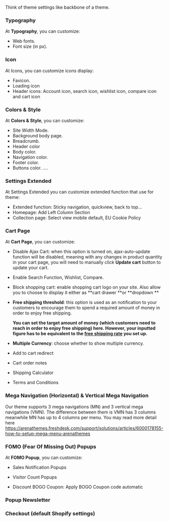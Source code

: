 Think of theme settings like backbone of a theme.

### Typography

At **Typography**, you can customize:

* Web fonts.
* Font size \(in px\).

### Icon

At Icons, you can customize icons display:

* Favicon.
* Loading icon
* Header icons: Account icon, search icon, wishlist icon, compare icon and cart icon

### Colors & Style

At **Colors & Style**, you can customize:

* Site Width Mode.
* Background body page.
* Breadcrumb.
* Header color
* Body color.
* Navigation color.
* Footer color.
* Buttons color.
....

### Settings Extended

At Settings Extended you can customize extended function that use for theme:

* Extended function: Sticky navigation, quickview, back to top...
* Homepage: Add Left Column Section
* Collection page: Select view mobile default, EU Cookie Policy

### Cart Page

At **Cart Page**, you can customize:

* Disable Ajax Cart: when this option is turned on, ajax-auto-update function will be disabled, meaning with any changes in product quantity in your cart page, you will need to manually click **Update cart** button to update your cart.

* Enable Search Function, Wishlist, Compare.

* Block shopping cart: enable shopping cart logo on your site. Also allow you to choose to display it either as **cart drawer **or **dropdown **

* **Free shipping threshold**: this option is used as an notification to your customers to encourage them to spend a required amount of money in order to enjoy free shipping.

  **You can set the target amount of money \(which customers need to reach in order to enjoy free shipping\) here. However, your inputted figure has to be equivalent to the **[**free shipping rate**](https://help.shopify.com/en/manual/shipping/rates-and-methods/free-shipping)** you set up.**

* **Multiple Currency**: choose whether to show multiple currency.

* Add to cart redirect

* Cart order notes

* Shipping Calculator

* Terms and Conditions



### Mega Navigation \(Horizontal\) & Vertical Mega Navigation

Our theme supports 3 mega navigations \(MN\) and 3 vertical mega navigations \(VMN\). The difference between them is VMN has 3 columns meanwhile MN has up to 4 columns per menu. You may read more detail here https://arenathemes.freshdesk.com/support/solutions/articles/6000178155-how-to-setup-mega-menu-arenathemes

### FOMO \(Fear Of Missing Out\) Popups

At **FOMO Popup**, you can customize:

* Sales Notification Popups

* Visitor Count Popups

* Discount BOGO Coupon: Apply BOGO Coupon code automatic

### Popup Newsletter

### Checkout \(default Shopify settings\)



